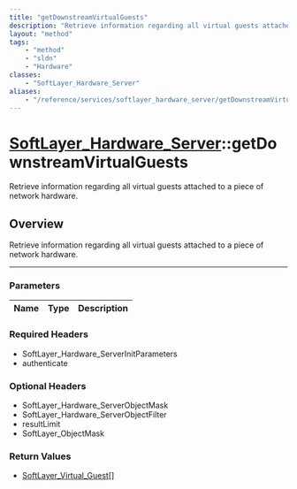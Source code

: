 ```yaml
---
title: "getDownstreamVirtualGuests"
description: "Retrieve information regarding all virtual guests attached to a piece of network hardware."
layout: "method"
tags:
    - "method"
    - "sldn"
    - "Hardware"
classes:
    - "SoftLayer_Hardware_Server"
aliases:
    - "/reference/services/softlayer_hardware_server/getDownstreamVirtualGuests"
---
```

# [SoftLayer_Hardware_Server](/reference/services/SoftLayer_Hardware_Server)::getDownstreamVirtualGuests


Retrieve information regarding all virtual guests attached to a piece of network hardware.


## Overview 
Retrieve information regarding all virtual guests attached to a piece of network hardware.

-----

### Parameters 
|Name | Type | Description |
| --- | --- | --- |


### Required Headers
* SoftLayer_Hardware_ServerInitParameters
* authenticate


### Optional Headers
* SoftLayer_Hardware_ServerObjectMask
* SoftLayer_Hardware_ServerObjectFilter
* resultLimit
* SoftLayer_ObjectMask

### Return Values
* <a href='/reference/datatypes/SoftLayer_Virtual_Guest'>SoftLayer_Virtual_Guest[] </a>




